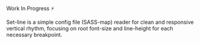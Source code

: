 Work In Progress :zap: 

Set-line is a simple config file (SASS-map) reader for clean and responsive vertical rhythm, focusing on root font-size and line-height for each necessary breakpoint.
